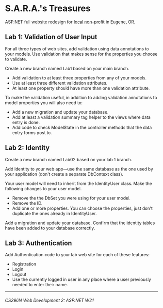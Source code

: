 # S.A.R.A.'s Treasures
ASP.NET full website redesign for [local non-profit](https://sarastreasures.org) in Eugene, OR.

## Lab 1: Validation of User Input
For all three types of web sites, add validation using data annotations to your models. Use validation that makes sense for the properties you choose to validate.

Create a new branch named Lab1 based on your main branch.
- Add validation to at least three properties from any of your models.
- Use at least three different validation attributes.
- At least one property should have more than one validation attribute.

To make the validation useful, in addition to adding validation annotations to model properties you will also need to:
- Add a new migration and update your database.
- Add at least a validation summary tag helper to the views where data entry is done.
- Add code to check ModelState in the controller methods that the data entry forms post to.

## Lab 2: Identity
Create a new branch named Lab02 based on your lab 1 branch.

Add Identity to your web app—use the same database as the one used by your application (don't create a separate DbContext class).

Your user model will need to inherit from the IdentityUser class. Make the following changes to your user model.
  - Remove the the DbSet you were using for your user model.
  - Remove the ID.
  - Add one or more properties. You can choose the properties, just don't duplicate the ones already in IdentityUser. 

Add a migration and update your database. Confirm that the identity tables have been added to your database correctly.

## Lab 3: Authentication
Add Authentication code to your lab web site for each of these features:
  - Registration
  - Login
  - Logout
  - Use the currently logged in user in any place where a user previously needed to enter their name.
---
###### CS296N Web Development 2: ASP.NET W21
